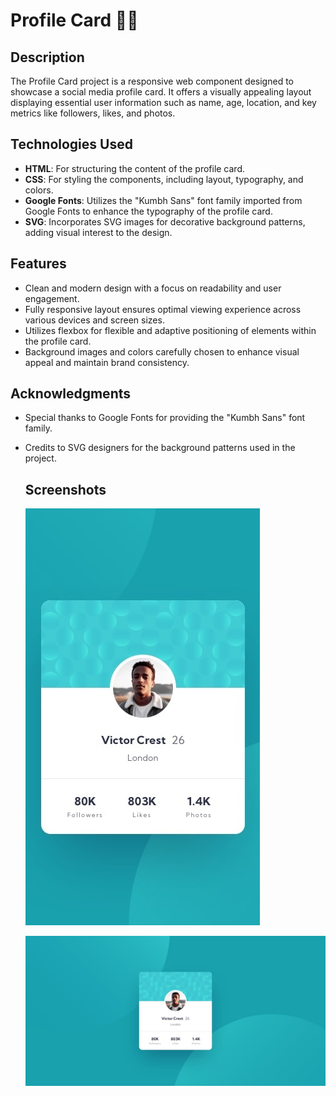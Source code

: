 # Profile Card 📱💼

## Description

The Profile Card project is a responsive web component designed to showcase a social media profile card. It offers a visually appealing layout displaying essential user information such as name, age, location, and key metrics like followers, likes, and photos.

## Technologies Used

- **HTML**: For structuring the content of the profile card.
- **CSS**: For styling the components, including layout, typography, and colors.
- **Google Fonts**: Utilizes the "Kumbh Sans" font family imported from Google Fonts to enhance the typography of the profile card.
- **SVG**: Incorporates SVG images for decorative background patterns, adding visual interest to the design.

## Features

- Clean and modern design with a focus on readability and user engagement.
- Fully responsive layout ensures optimal viewing experience across various devices and screen sizes.
- Utilizes flexbox for flexible and adaptive positioning of elements within the profile card.
- Background images and colors carefully chosen to enhance visual appeal and maintain brand consistency.


## Acknowledgments

- Special thanks to Google Fonts for providing the "Kumbh Sans" font family.
- Credits to SVG designers for the background patterns used in the project.

  ## Screenshots

  ![Profile Card](design/mobile-design.jpg)

  ![Profile Card](design/desktop-design.jpg)

  

 
